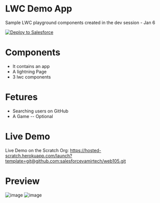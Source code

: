# LWC Demo App
 Sample LWC playground components created in the dev session - Jan 6
 
<a href="https://githubsfdeploy.herokuapp.com">
  <img alt="Deploy to Salesforce"
       src="https://raw.githubusercontent.com/afawcett/githubsfdeploy/master/deploy.png">
</a>

# Components 
 - It contains an app 
 - A lightning Page
 - 3 lwc components 

# Fetures 
 - Searching users on GitHub
 - A Game -- Optional

 
# Live Demo
Live Demo on the Scratch Org: https://hosted-scratch.herokuapp.com/launch?template=git@github.com:salesforcevamirtech/web105.git

# Preview

![image](https://user-images.githubusercontent.com/103734013/211050500-df1233f6-64ba-45e3-9d95-a9aa0888311d.png)
![image](https://user-images.githubusercontent.com/103734013/211770464-5a4d46df-7a2c-4598-8500-81657f6efe43.png)

